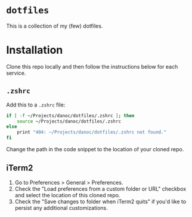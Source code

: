 # `dotfiles`

This is a collection of my (few) dotfiles.

# Installation

Clone this repo locally and then follow the instructions below for each service.

## `.zshrc`

Add this to a `.zshrc` file:

```bash
if [ -f ~/Projects/danoc/dotfiles/.zshrc ]; then
    source ~/Projects/danoc/dotfiles/.zshrc
else
    print "404: ~/Projects/danoc/dotfiles/.zshrc not found."
fi
```

Change the path in the code snippet to the location of your cloned repo.

## iTerm2

1. Go to Preferences > General > Preferences.
2. Check the "Load preferences from a custom folder or URL" checkbox and select the location of this cloned repo.
3. Check the "Save changes to folder when iTerm2 quits" if you'd like to persist any additional customizations.
